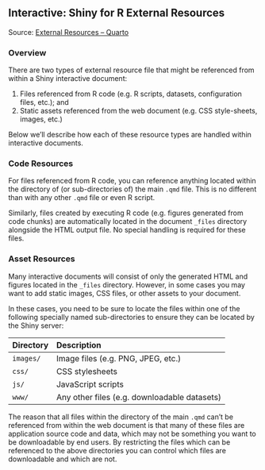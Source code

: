 ## Interactive: Shiny for R External Resources

Source: [External Resources – Quarto](https://quarto.org/docs/interactive/shiny-r/resources.html)

### Overview

There are two types of external resource file that might be referenced from within a Shiny interactive document:

1.  Files referenced from R code (e.g. R scripts, datasets, configuration files, etc.); and
2.  Static assets referenced from the web document (e.g. CSS style-sheets, images, etc.)

Below we’ll describe how each of these resource types are handled within interactive documents.

### Code Resources

For files referenced from R code, you can reference anything located within the directory of (or sub-directories of) the main `.qmd` file. This is no different than with any other `.qmd` file or even R script.

Similarly, files created by executing R code (e.g. figures generated from code chunks) are automatically located in the document `_files` directory alongside the HTML output file. No special handling is required for these files.

### Asset Resources

Many interactive documents will consist of only the generated HTML and figures located in the `_files` directory. However, in some cases you may want to add static images, CSS files, or other assets to your document.

In these cases, you need to be sure to locate the files within one of the following specially named sub-directories to ensure they can be located by the Shiny server:

| Directory | Description                                   |
| :-------- | :-------------------------------------------- |
| `images/` | Image files (e.g. PNG, JPEG, etc.)            |
| `css/`    | CSS stylesheets                               |
| `js/`     | JavaScript scripts                            |
| `www/`    | Any other files (e.g. downloadable datasets) |

The reason that all files within the directory of the main `.qmd` can’t be referenced from within the web document is that many of these files are application source code and data, which may not be something you want to be downloadable by end users. By restricting the files which can be referenced to the above directories you can control which files are downloadable and which are not.

